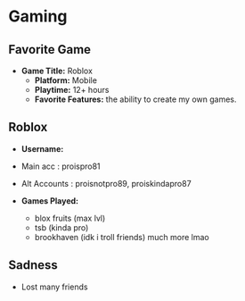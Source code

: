 # Gaming

## Favorite Game
- **Game Title:** Roblox
  - **Platform:** Mobile
  - **Playtime:** 12+ hours
  - **Favorite Features:** the ability to create my own games.

## Roblox
- **Username:**
- Main acc : proispro81
- Alt Accounts : proisnotpro89, proiskindapro87
  
- **Games Played:**
  - blox fruits (max lvl)
  - tsb (kinda pro)
  - brookhaven (idk i troll friends)
    much more lmao
## Sadness 
- Lost many friends
